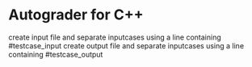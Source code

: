 # Autograder for C++
create input file and separate inputcases using a line containing #testcase_input
create output file and separate inputcases using a line containing #testcase_output